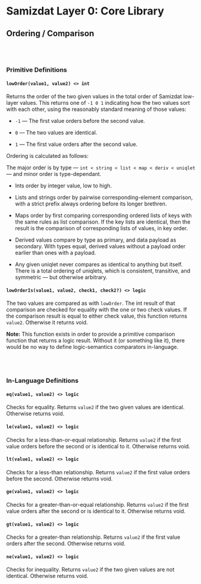 Samizdat Layer 0: Core Library
==============================

Ordering / Comparison
---------------------

<br><br>
### Primitive Definitions

#### `lowOrder(value1, value2) <> int`

Returns the order of the two given values in the total order of
Samizdat low-layer values. This returns one of `-1 0 1` indicating
how the two values sort with each other, using the reasonably
standard meaning of those values:

* `-1` &mdash; The first value orders before the second value.

* `0` &mdash; The two values are identical.

* `1` &mdash; The first value orders after the second value.

Ordering is calculated as follows:

The major order is by type &mdash; `int < string < list <
map < deriv < uniqlet` &mdash; and minor order is type-dependant.

* Ints order by integer value, low to high.

* Lists and strings order by pairwise corresponding-element
  comparison, with a strict prefix always ordering before its
  longer brethren.

* Maps order by first comparing corresponding ordered lists
  of keys with the same rules as list comparison. If the key
  lists are identical, then the result is the comparison of
  corresponding lists of values, in key order.

* Derived values compare by type as primary, and data payload as secondary.
  With types equal, derived values without a payload order earlier than
  ones with a payload.

* Any given uniqlet never compares as identical to anything but
  itself. There is a total ordering of uniqlets, which is consistent,
  transitive, and symmetric &mdash; but otherwise arbitrary.

#### `lowOrderIs(value1, value2, check1, check2?) <> logic`

The two values are compared as with `lowOrder`. The int
result of that comparison are checked for equality with
the one or two check values. If the comparison result is equal
to either check value, this function returns `value2`. Otherwise
it returns void.

**Note:** This function exists in order to provide a primitive
comparison function that returns a logic result. Without it (or something
like it), there would be no way to define logic-semantics
comparators in-language.


<br><br>
### In-Language Definitions

#### `eq(value1, value2) <> logic`

Checks for equality. Returns `value2` if the two given values are
identical. Otherwise returns void.

#### `le(value1, value2) <> logic`

Checks for a less-than-or-equal relationship. Returns `value2` if the
first value orders before the second or is identical to it.
Otherwise returns void.

#### `lt(value1, value2) <> logic`

Checks for a less-than relationship. Returns `value2` if the first value
orders before the second. Otherwise returns void.

#### `ge(value1, value2) <> logic`

Checks for a greater-than-or-equal relationship. Returns `value2` if the
first value orders after the second or is identical to it.
Otherwise returns void.

#### `gt(value1, value2) <> logic`

Checks for a greater-than relationship. Returns `value2` if the first value
orders after the second. Otherwise returns void.

#### `ne(value1, value2) <> logic`

Checks for inequality. Returns `value2` if the two given values are not
identical. Otherwise returns void.
